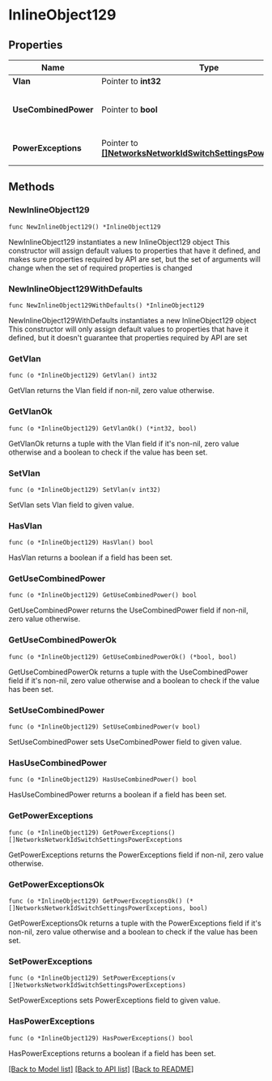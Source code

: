 # InlineObject129

## Properties

Name | Type | Description | Notes
------------ | ------------- | ------------- | -------------
**Vlan** | Pointer to **int32** | Management VLAN | [optional] 
**UseCombinedPower** | Pointer to **bool** | The use Combined Power as the default behavior of secondary power supplies on supported devices. | [optional] 
**PowerExceptions** | Pointer to [**[]NetworksNetworkIdSwitchSettingsPowerExceptions**](NetworksNetworkIdSwitchSettingsPowerExceptions.md) | Exceptions on a per switch basis to \&quot;useCombinedPower\&quot; | [optional] 

## Methods

### NewInlineObject129

`func NewInlineObject129() *InlineObject129`

NewInlineObject129 instantiates a new InlineObject129 object
This constructor will assign default values to properties that have it defined,
and makes sure properties required by API are set, but the set of arguments
will change when the set of required properties is changed

### NewInlineObject129WithDefaults

`func NewInlineObject129WithDefaults() *InlineObject129`

NewInlineObject129WithDefaults instantiates a new InlineObject129 object
This constructor will only assign default values to properties that have it defined,
but it doesn't guarantee that properties required by API are set

### GetVlan

`func (o *InlineObject129) GetVlan() int32`

GetVlan returns the Vlan field if non-nil, zero value otherwise.

### GetVlanOk

`func (o *InlineObject129) GetVlanOk() (*int32, bool)`

GetVlanOk returns a tuple with the Vlan field if it's non-nil, zero value otherwise
and a boolean to check if the value has been set.

### SetVlan

`func (o *InlineObject129) SetVlan(v int32)`

SetVlan sets Vlan field to given value.

### HasVlan

`func (o *InlineObject129) HasVlan() bool`

HasVlan returns a boolean if a field has been set.

### GetUseCombinedPower

`func (o *InlineObject129) GetUseCombinedPower() bool`

GetUseCombinedPower returns the UseCombinedPower field if non-nil, zero value otherwise.

### GetUseCombinedPowerOk

`func (o *InlineObject129) GetUseCombinedPowerOk() (*bool, bool)`

GetUseCombinedPowerOk returns a tuple with the UseCombinedPower field if it's non-nil, zero value otherwise
and a boolean to check if the value has been set.

### SetUseCombinedPower

`func (o *InlineObject129) SetUseCombinedPower(v bool)`

SetUseCombinedPower sets UseCombinedPower field to given value.

### HasUseCombinedPower

`func (o *InlineObject129) HasUseCombinedPower() bool`

HasUseCombinedPower returns a boolean if a field has been set.

### GetPowerExceptions

`func (o *InlineObject129) GetPowerExceptions() []NetworksNetworkIdSwitchSettingsPowerExceptions`

GetPowerExceptions returns the PowerExceptions field if non-nil, zero value otherwise.

### GetPowerExceptionsOk

`func (o *InlineObject129) GetPowerExceptionsOk() (*[]NetworksNetworkIdSwitchSettingsPowerExceptions, bool)`

GetPowerExceptionsOk returns a tuple with the PowerExceptions field if it's non-nil, zero value otherwise
and a boolean to check if the value has been set.

### SetPowerExceptions

`func (o *InlineObject129) SetPowerExceptions(v []NetworksNetworkIdSwitchSettingsPowerExceptions)`

SetPowerExceptions sets PowerExceptions field to given value.

### HasPowerExceptions

`func (o *InlineObject129) HasPowerExceptions() bool`

HasPowerExceptions returns a boolean if a field has been set.


[[Back to Model list]](../README.md#documentation-for-models) [[Back to API list]](../README.md#documentation-for-api-endpoints) [[Back to README]](../README.md)


